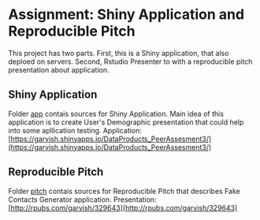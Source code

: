 # Assignment: Shiny Application and Reproducible Pitch

This project has two parts. First, this is a Shiny application, that also deploed on servers. Second, Rstudio Presenter to with a reproducible pitch presentation about application.

## Shiny Application
Folder [app](app) contais sources for Shiny Application.
Main idea of this application is to create User's Demographic presentation that could help into some apllication testing.
Application: [https://garvish.shinyapps.io/DataProducts_PeerAssesment3/](https://garvish.shinyapps.io/DataProducts_PeerAssesment3/)

## Reproducible Pitch
Folder [pitch](pitch) contais sources for Reproducible Pitch that describes Fake Contacts Generator application.
Presentation: [http://rpubs.com/garvish/329643](http://rpubs.com/garvish/329643)